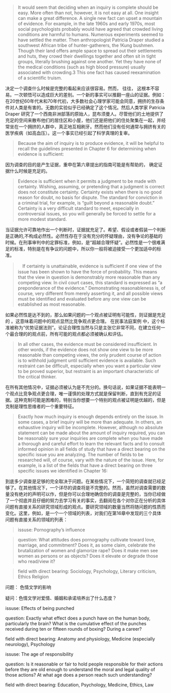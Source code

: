 > It would seem that deciding when an inquiry is complete should be easy. More often than not, however, it is not easy at all.  One insight can make a great difference. A single new fact can upset a mountain of evidence. For example, in the late 1960s  and early 1970s, most social psychologists probably would have agreed that crowded living conditions are harmful to humans.  Numerous experiments seemed to have settled the matter. Then anthropologist Patricia Draper studied a southwest African  tribe of hunter-gatherers, the !Kung bushmen. Though their land offers ample space to spread out their settlements and huts,  they crowd their dwellings together and often sit in tight groups, literally brushing against one another. Yet they have none of  the medical conditions (such as high blood pressure) usually associated with crowding.3 This one fact has caused reexamination of a scientific truism.

决定一个调查什么时候是完整的看起来应该很容易。然而， 往往， 这根本不容易。一次顿悟可以造成巨大的差别。一个新的事实可以推翻一座山的证据。例如：在20世纪60年代末和70年代初，大多数社会心理学家可能会同意，拥挤的生存条件对人类是有害的。无数的实验似乎已经确定了这个情况。然后人类学家 Patricia Draper 研究了一个西南非洲部落的原始人，昆布须曼人。尽管他们的土地提供了充足的空间来散布他们的居住区和小屋，他们还是把他们的住处聚集在一起，并经常坐在一个拥挤的人群中，真正地互相刷牙。然而他们没有任何通常与拥挤有关的医学疾病（如高血压）。这一个事实已经引起了科学真理的复审。

> Because the aim of inquiry is to produce evidence, it will be helpful to recall the guidelines presented in Chapter 6 for determining when evidence is sufficient:

因为调查的目的是产生证据，重申在第六章提出的指南可能是有帮助的， 确定证据什么时候是充足的。

> Evidence is sufficient when it permits a judgment to be made with certainty. Wishing, assuming, or pretending that a judgment is correct does not constitute certainty. Certainty exists when there is no good reason for doubt, no basis for dispute. The standard for conviction in a criminal trial, for example, is “guilt beyond a reasonable doubt.” Certainty is a very difficult standard to meet, especially in controversial issues, so you will generally be forced to settle for a more modest standard.

当证据允许可靠地作出一个判断时，证据就充足了。希望、假设或者假装一个判断是正确的,不构成必然性。必然性存在于没有充分的怀疑理由，没有争论的基础的时候。在刑事审判中的定罪标准，例如，是“超越合理怀疑”。必然性是一个很难满足的标准，特别是在有争议的问题中，所以你一般将被迫接受一个更加适中的标准。

>　If certainty is unattainable, evidence is sufficient if one view of the issue has been shown to have the force of probability.  This means that the view in question is demonstrably more reasonable than any competing view. In civil court cases, this  standard is expressed as “a preponderance of the evidence.” Demonstrating reasonableness is, of course, very different  from merely asserting it, and all possible views must be identified and evaluated before any one view can be established as most reasonable.

如果必然性是达不到的，那么如果问题的一个观点被证明有可能性，则证据是充足的 。这意味着问题中的观点显然比竞争观点更合理。 在民事法庭案例 中，这个标准被称为“优势证据法则”。论证合理性当然与只是主张它非常不同，在建立任何一个最合理的的观点前，所有可能的观点都必须被确认和评估。

> In all other cases, the evidence must be considered insufficient. In other words, if the evidence does not show one view to be more reasonable than competing views, the only prudent course of action is to withhold judgment until sufficient  evidence is available. Such restraint can be difficult, especially when you want a particular view to be proved superior, but  restraint is an important characteristic of the critical thinker.

在所有其他情况中，证据必须被认为是不充分的。换句话说，如果证据不能表明一个观点比竞争观点更合理，唯一谨慎的处理方式就是保留判断，直到有充足的证据。这种克制可能是困难的，特别当你想要一个特别的观点被证明是优越的，但是克制是理性思维者的一个重要特征。

> Exactly how much inquiry is enough depends entirely on the issue. In some cases, a brief inquiry will be more than adequate.  In others, an exhaustive inquiry will be incomplete. However, although no absolute statement can be made about the amount  of inquiry required, you can be reasonably sure your inquiries are complete when you have made a thorough and careful effort  to learn the relevant facts and to consult informed opinion in all fields of study that have a direct bearing on the specific issue  you are analyzing. The number of fields to be researched will, of course, vary with the nature of the issue. Here, for example,  is a list of the fields that have a direct bearing on three specific issues we identified in Chapter 16:

到底多少调查是足够的完全取决于问题。在某些情况下，一个简短的调查就已经足够了。在其他情况下，一个详尽的调查将是不完整的。然而，虽然对调查需要的数量没有绝对的声明可以作，但是你可以合理地确信你的调查是完整的，当你已经做了一个彻底并且仔细的努力去学习有关的事实，去翻阅在各个对你正在分析的具体问题有直接关系的研究领域形成的观点。要研究领域的数量当然将随问题的性质而变化。这里，例如，是一个一个领域的列表，对我们在第16章中发现的三个具体问题有直接关系的领域的列表：

> issuse: Pornography’s influence

> question: What attitudes does pornography cultivate toward love, marriage, and commitment? Does it, as some claim, celebrate the brutalization of women and glamorize rape? Does it make men see women as persons or as objects? Does it  elevate or degrade those who read/view it?

> field with direct bearing:  Sociology, Psychology, Literary criticism, Ethics Religion

问题： 色情文学的影响

疑问：色情文学对爱情、婚姻和承诺培养出了什么态度？

issuse: Effects of being punched

question: Exactly what effect does a punch have on the human body, particularly the brain? What is the cumulative effect of the punches received  during ten or fifteen rounds of boxing? During a career?

field with direct bearing: Anatomy and physiology, Medicine (especially neurology), Psychology

issuse: The age of responsibility

question: Is it reasonable or fair to hold people responsible for their actions before they are old enough to understand the  moral and legal quality of those  actions? At what age does a person reach such understanding?

field with direct bearing:  Education, Psychology, Medicine, Ethics, Law